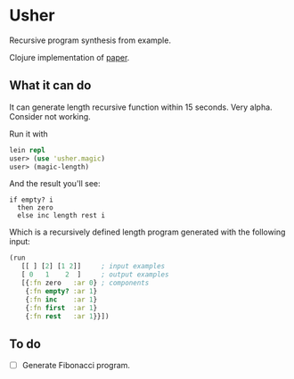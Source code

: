 Usher
=====
Recursive program synthesis from example.  

Clojure implementation of [paper](http://research.microsoft.com/en-us/um/people/sumitg/pubs/cav13.pdf).

What it can do
--------------
It can generate length recursive function within 15 seconds. Very alpha.  
Consider not working.

Run it with
```clojure
lein repl
user> (use 'usher.magic)
user> (magic-length)
```
And the result you'll see:
```
if empty? i 
  then zero 
  else inc length rest i 
```
Which is a recursively defined length program generated with the following input:
```clojure
(run
   [[ ] [2] [1 2]]     ; input examples
   [ 0   1    2  ]     ; output examples
   [{:fn zero   :ar 0} ; components
    {:fn empty? :ar 1}
    {:fn inc    :ar 1}
    {:fn first  :ar 1}
    {:fn rest   :ar 1}}])
```

To do
-----
- [ ] Generate Fibonacci program.
